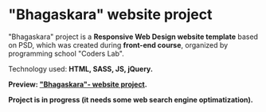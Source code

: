 # "Bhagaskara" website project

"Bhagaskara" project is a <strong>Responsive Web Design website template</strong> based on PSD, which was created during <strong>front-end course</strong>, organized by programming school "Coders Lab".

Technology used: <strong>HTML, SASS, JS, jQuery<strong>. 

Preview: <a href="https://michaldec1984.github.io/Bhagaskara-project/">"Bhagaskara"- website project</a>.

Project is in progress (it needs some web search engine optimatization).
